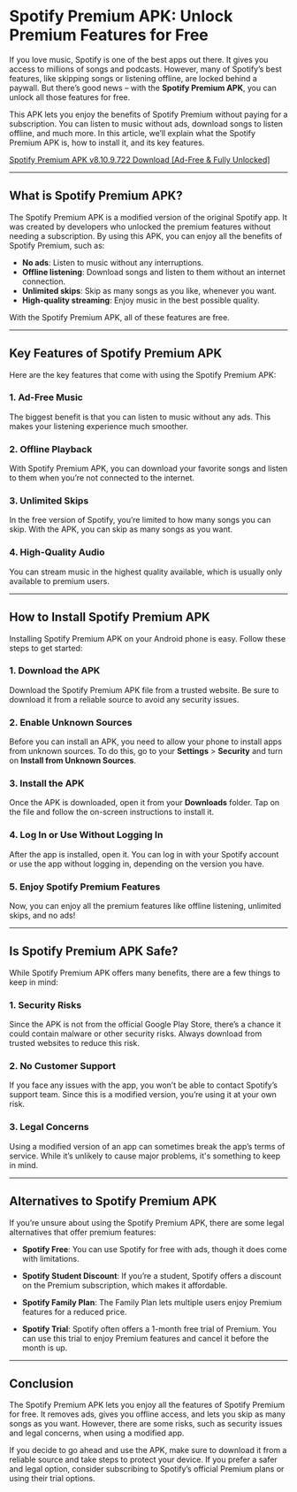 # Spotify Premium APK: Unlock Premium Features for Free

If you love music, Spotify is one of the best apps out there. It gives you access to millions of songs and podcasts. However, many of Spotify’s best features, like skipping songs or listening offline, are locked behind a paywall. But there’s good news – with the **Spotify Premium APK**, you can unlock all those features for free.

This APK lets you enjoy the benefits of Spotify Premium without paying for a subscription. You can listen to music without ads, download songs to listen offline, and much more. In this article, we’ll explain what the Spotify Premium APK is, how to install it, and its key features.

<a href="https://spottifyapk.com">Spotify Premium APK v8.10.9.722 Download [Ad-Free & Fully Unlocked]</a>

---

## What is Spotify Premium APK?

The Spotify Premium APK is a modified version of the original Spotify app. It was created by developers who unlocked the premium features without needing a subscription. By using this APK, you can enjoy all the benefits of Spotify Premium, such as:

- **No ads**: Listen to music without any interruptions.
- **Offline listening**: Download songs and listen to them without an internet connection.
- **Unlimited skips**: Skip as many songs as you like, whenever you want.
- **High-quality streaming**: Enjoy music in the best possible quality.

With the Spotify Premium APK, all of these features are free.

---

## Key Features of Spotify Premium APK

Here are the key features that come with using the Spotify Premium APK:

### 1. Ad-Free Music
The biggest benefit is that you can listen to music without any ads. This makes your listening experience much smoother.
  
### 2. Offline Playback
With Spotify Premium APK, you can download your favorite songs and listen to them when you’re not connected to the internet.

### 3. Unlimited Skips
In the free version of Spotify, you’re limited to how many songs you can skip. With the APK, you can skip as many songs as you want.

### 4. High-Quality Audio
You can stream music in the highest quality available, which is usually only available to premium users.

---

## How to Install Spotify Premium APK

Installing Spotify Premium APK on your Android phone is easy. Follow these steps to get started:

### 1. Download the APK
Download the Spotify Premium APK file from a trusted website. Be sure to download it from a reliable source to avoid any security issues.

### 2. Enable Unknown Sources
Before you can install an APK, you need to allow your phone to install apps from unknown sources. To do this, go to your **Settings** > **Security** and turn on **Install from Unknown Sources**.

### 3. Install the APK
Once the APK is downloaded, open it from your **Downloads** folder. Tap on the file and follow the on-screen instructions to install it.

### 4. Log In or Use Without Logging In
After the app is installed, open it. You can log in with your Spotify account or use the app without logging in, depending on the version you have.

### 5. Enjoy Spotify Premium Features
Now, you can enjoy all the premium features like offline listening, unlimited skips, and no ads!

---

## Is Spotify Premium APK Safe?

While Spotify Premium APK offers many benefits, there are a few things to keep in mind:

### 1. Security Risks
Since the APK is not from the official Google Play Store, there’s a chance it could contain malware or other security risks. Always download from trusted websites to reduce this risk.
  
### 2. No Customer Support
If you face any issues with the app, you won’t be able to contact Spotify’s support team. Since this is a modified version, you’re using it at your own risk.

### 3. Legal Concerns
Using a modified version of an app can sometimes break the app’s terms of service. While it’s unlikely to cause major problems, it's something to keep in mind.

---

## Alternatives to Spotify Premium APK

If you’re unsure about using the Spotify Premium APK, there are some legal alternatives that offer premium features:

- **Spotify Free**: You can use Spotify for free with ads, though it does come with limitations.
  
- **Spotify Student Discount**: If you’re a student, Spotify offers a discount on the Premium subscription, which makes it affordable.

- **Spotify Family Plan**: The Family Plan lets multiple users enjoy Premium features for a reduced price.

- **Spotify Trial**: Spotify often offers a 1-month free trial of Premium. You can use this trial to enjoy Premium features and cancel it before the month is up.

---

## Conclusion

The Spotify Premium APK lets you enjoy all the features of Spotify Premium for free. It removes ads, gives you offline access, and lets you skip as many songs as you want. However, there are some risks, such as security issues and legal concerns, when using a modified app.

If you decide to go ahead and use the APK, make sure to download it from a reliable source and take steps to protect your device. If you prefer a safer and legal option, consider subscribing to Spotify’s official Premium plans or using their trial options.

